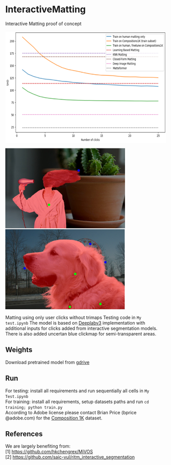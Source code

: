 # InteractiveMatting
Interactive Matting proof of concept

<p float="left">
  <img src="./image.png" height="350" />
</p>

<p float="left">
  <img src="./compositions/woman-morning-bathrobe.jpg" height="250" />
  <img src="./compositions/retriever.jpg" height="250" /> 
</p>

Matting using only user clicks without trimaps
Testing code in ```My test.ipynb```
The model is based on [Deeplabv3](https://pytorch.org/hub/pytorch_vision_deeplabv3_resnet101/) implementation with additional inputs for clicks added from interactive segmentation models. There is also added uncertan blue clickmap for semi-transparent areas.

## Weights
Download pretrained model from [gdrive](https://drive.google.com/file/d/1MiTQ1RG7AClm-4VqASXnYTeOImgOTxGm/view?usp=share_link)

## Run
For testing: install all requirements and run sequentially all cells in ```My Test.ipynb```  
For training: install all requirements, setup datasets paths and run ```cd training; python train.py```  
According to Adobe license please contact Brian Price (bprice @adobe.com) for the [Composition 1K](https://sites.google.com/view/deepimagematting?pli=1) dataset.  

## References
We are largely benefiting from:  
[1] https://github.com/hkchengrex/MiVOS  
[2] https://github.com/saic-vul/ritm_interactive_segmentation
